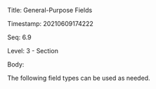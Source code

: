 Title:  General-Purpose Fields

Timestamp: 20210609174222

Seq:    6.9

Level:  3 - Section

Body: 

The following field types can be used as needed.

